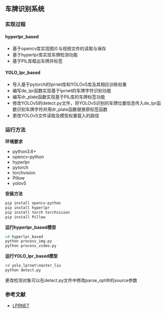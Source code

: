 ## 车牌识别系统

### 实现过程

#### hyperlpr_based
- 基于opencv库实现图片与视频文件的读取与保存
- 基于hyperlpr库实现车牌检测功能
- 基于PIL库框出车牌并标签

#### YOLO_lpr_based
- 导入基于pytorch的lprnet库和YOLOv5库及其相应训练权重
- 编写de_lpr函数实现基于lprnet的车牌字符识别功能
- 编写dr_plate函数实现基于PIL库的车牌标签功能
- 修改YOLOv5的detect.py文件，将YOLOv5识别的车牌位置信息传入de_lpr函数识别车牌字符并用dr_plate函数替换原标签函数
- 更改YOLOv5文件读取及模型权重载入的路径

### 运行方法
**环境要求**
- python3.6+
- opencv-python
- hyperlpr
- pytorch
- torchvision
- Pillow
- yolov5


**安装方法**
```bash
pip install opencv-python
pip install hyperlpr
pip install torch torchvision
pip install Pillow
```

**运行hyperlpr_based模型**
```bash
cd hyperlpr_based
python process_img.py
python process_video.py
```
**运行YOLO_lpr_based模型**
```bash
cd yolo_lprnet\master_liu
python detect.py
```
更改检测对象可以在detect.py文件中修改parse_opt中的source参数
### 参考文献

- [LPRNET](https://arxiv.org/abs/1806.10447)
